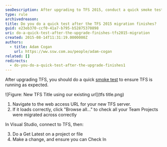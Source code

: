 ```yaml
---
seoDescription: After upgrading to TFS 2015, conduct a quick smoke test to ensure seamless functionality.
type: rule
archivedreason:
title: Do you do a quick test after the TFS 2015 migration finishes?
guid: e23eb370-ccf0-41a7-b795-b52875370898
uri: do-a-quick-test-after-the-upgrade-finishes-tfs2015-migration
created: 2015-08-14T11:31:19.0000000Z
authors:
  - title: Adam Cogan
    url: https://ww.ssw.com.au/people/adam-cogan
related: []
redirects:
  - do-you-do-a-quick-test-after-the-upgrade-finishes1
---
```


After upgrading TFS, you should do a quick [smoke test](http://en.wikipedia.org/wiki/Smoke_testing) to ensure TFS is running as expected.

<!--endintro-->

![Figure: New TFS Title using our existing url](tfs title.png)

1. Navigate to the web access URL for your new TFS server.
2. If it loads correctly, click "Browse all..." to check all your Team Projects were migrated across correctly

In Visual Studio, connect to TFS, then:

3. Do a Get Latest on a project or file
4. Make a change, and ensure you can Check In
